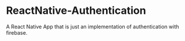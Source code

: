 # ReactNative-Authentication
A React Native App that is just an implementation of authentication with firebase.
